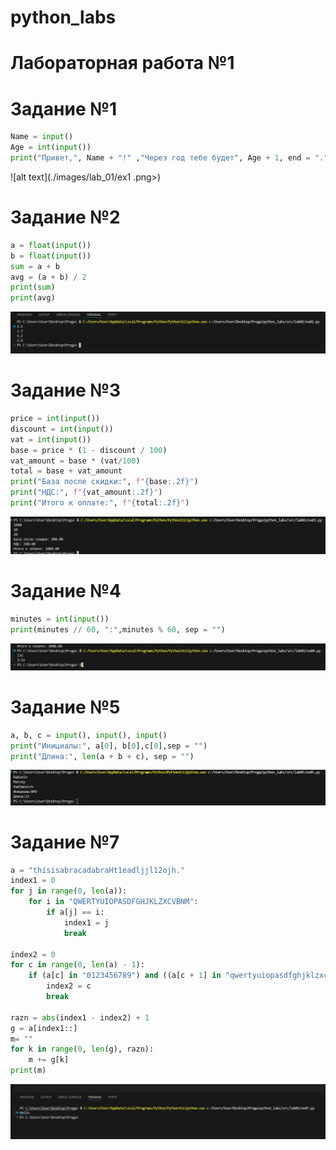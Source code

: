 # python_labs
# Лабораторная работа №1 
# Задание №1
```python
Name = input()
Age = int(input())
print("Привет,", Name + "!" ,"Через год тебе будет", Age + 1, end = ".")
```
![alt text](./images/lab_01/ex1 .png>)

# Задание №2
```python
a = float(input())
b = float(input())
sum = a + b
avg = (a + b) / 2
print(sum)
print(avg)
```
![alt text](./images/lab_01/ex02.png)
# Задание №3
```python
price = int(input())
discount = int(input())
vat = int(input())
base = price * (1 - discount / 100)
vat_amount = base * (vat/100)
total = base + vat_amount
print("База после скидки:", f"{base:.2f}")
print("НДС:", f"{vat_amount:.2f}")
print("Итого к оплате:", f"{total:.2f}")
```
![alt text](./images/lab_01/ex03.png)
# Задание №4
```python
minutes = int(input())
print(minutes // 60, ":",minutes % 60, sep = "")
```
![alt text](./images/lab_01/ex04.png)
# Задание №5
```python
a, b, c = input(), input(), input()
print("Инициалы:", a[0], b[0],c[0],sep = "")
print("Длина:", len(a + b + c), sep = "")
```
![alt text](./images/lab_01/ex05.png)

# Задание №7 
```python
a = "thisisabracadabraHt1eadljjl12ojh."
index1 = 0
for j in range(0, len(a)):
    for i in "QWERTYUIOPASDFGHJKLZXCVBNM":
        if a[j] == i:
            index1 = j
            break

index2 = 0
for c in range(0, len(a) - 1):
    if (a[c] in "0123456789") and ((a[c + 1] in "qwertyuiopasdfghjklzxcvbnm") or (a[c + 1] in "QWERTYUIOPASDFGHJKLZXCVBNM")):
        index2 = c
        break

razn = abs(index1 - index2) + 1
g = a[index1::]
m= ""
for k in range(0, len(g), razn):
    m += g[k]
print(m)
```
![alt text](./images/lab_01/ex07.png)